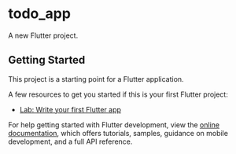 # todo_app

A new Flutter project.

## Getting Started

This project is a starting point for a Flutter application.

A few resources to get you started if this is your first Flutter project:

- [Lab: Write your first Flutter app](https://github.com/quangkyzzz/todo-app/blob/main/anlysize_widget.txt)


For help getting started with Flutter development, view the
[online documentation](https://docs.flutter.dev/), which offers tutorials,
samples, guidance on mobile development, and a full API reference.
